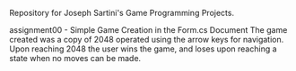 Repository for Joseph Sartini's Game Programming Projects.

assignment00 - Simple Game Creation in the Form.cs Document
	The game created was a copy of 2048 operated using the arrow keys
	for navigation. Upon reaching 2048 the user wins the game, and loses upon
	reaching a state when no moves can be made.